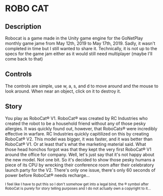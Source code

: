# ROBO CAT
## Description  
Robocat is a game made in the Unity game engine for the GoNetPlay monthly game jame from May 12th, 2019 to May 17th, 2019. Sadly, it wasn't completed in time but I still wanted to share it. Technically, it is not up to the specs for the game jam either as it would still need multiplayer (maybe I'll come back to that)
## Controls
The controls are simple, use w, a, s, and d to move around and the mouse to look around. When near an object, click on it to destroy it.  
## Story
You play as RoboCat® V1. RoboCat® was created by RC Industries who created the robot to be a household friend without any of those pesky allergies. It was quickly found out, however, that RoboCats® were incredibly effective in warfare. 
RC Industries quickly capitilized on this by creating RoboCat® V2. This model was bigger, it was faster, and it was better than RoboCat® V1. Or at least that's what the marketing material said. What those head honchos forgot was that 
they kept the very first RoboCat® V1 around the office for company. Well, let's just say that it's not happy about the new model. Not one bit. So it's decided to show those pesky humans a piece of its CPU by wrecking 
their conference room after their celebratory launch party for the V2. There's only one issue, there's only 60 seconds of power before RoboCat® needs recharge...  
  
  
  
  
<sub> I feel like I have to put this so I don't somehow get into a legal bind, the ® symbol after RoboCat is purely for story telling purposes and I do not actually own a copyright to it...
